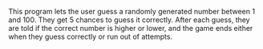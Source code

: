 This program lets the user guess a randomly generated number between 1 and 100. They get 5 chances to guess it correctly. After each guess, they are told if the correct number is higher or lower, and the game ends either when they guess correctly or run out of attempts.
